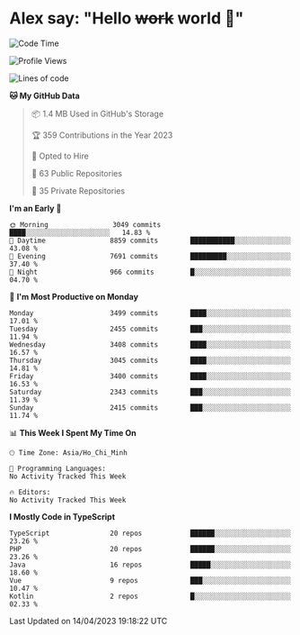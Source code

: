 # Alex say: "Hello ~~work~~ world 🐾"

<!--START_SECTION:waka-->
![Code Time](http://img.shields.io/badge/Code%20Time-839%20hrs%205%20mins-blue)

![Profile Views](http://img.shields.io/badge/Profile%20Views-12-blue)

![Lines of code](https://img.shields.io/badge/From%20Hello%20World%20I%27ve%20Written-41.9%20million%20lines%20of%20code-blue)

**🐱 My GitHub Data** 

> 📦 1.4 MB Used in GitHub's Storage 
 > 
> 🏆 359 Contributions in the Year 2023
 > 
> 💼 Opted to Hire
 > 
> 📜 63 Public Repositories 
 > 
> 🔑 35 Private Repositories 
 > 
**I'm an Early 🐤** 

```text
🌞 Morning                3049 commits        ████░░░░░░░░░░░░░░░░░░░░░   14.83 % 
🌆 Daytime                8859 commits        ███████████░░░░░░░░░░░░░░   43.08 % 
🌃 Evening                7691 commits        █████████░░░░░░░░░░░░░░░░   37.40 % 
🌙 Night                  966 commits         █░░░░░░░░░░░░░░░░░░░░░░░░   04.70 % 
```
📅 **I'm Most Productive on Monday** 

```text
Monday                   3499 commits        ████░░░░░░░░░░░░░░░░░░░░░   17.01 % 
Tuesday                  2455 commits        ███░░░░░░░░░░░░░░░░░░░░░░   11.94 % 
Wednesday                3408 commits        ████░░░░░░░░░░░░░░░░░░░░░   16.57 % 
Thursday                 3045 commits        ████░░░░░░░░░░░░░░░░░░░░░   14.81 % 
Friday                   3400 commits        ████░░░░░░░░░░░░░░░░░░░░░   16.53 % 
Saturday                 2343 commits        ███░░░░░░░░░░░░░░░░░░░░░░   11.39 % 
Sunday                   2415 commits        ███░░░░░░░░░░░░░░░░░░░░░░   11.74 % 
```


📊 **This Week I Spent My Time On** 

```text
🕑︎ Time Zone: Asia/Ho_Chi_Minh

💬 Programming Languages: 
No Activity Tracked This Week

🔥 Editors: 
No Activity Tracked This Week
```

**I Mostly Code in TypeScript** 

```text
TypeScript               20 repos            ██████░░░░░░░░░░░░░░░░░░░   23.26 % 
PHP                      20 repos            ██████░░░░░░░░░░░░░░░░░░░   23.26 % 
Java                     16 repos            █████░░░░░░░░░░░░░░░░░░░░   18.60 % 
Vue                      9 repos             ███░░░░░░░░░░░░░░░░░░░░░░   10.47 % 
Kotlin                   2 repos             █░░░░░░░░░░░░░░░░░░░░░░░░   02.33 % 
```




 Last Updated on 14/04/2023 19:18:22 UTC
<!--END_SECTION:waka-->

